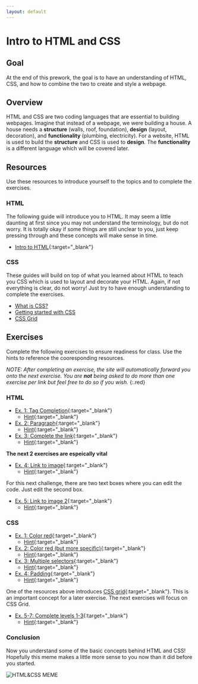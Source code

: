 ```yaml
---
layout: default
---
```

# Intro to HTML and CSS

## Goal

At the end of this prework, the goal is to have an understanding of HTML, CSS, and how to combine the two to create and style a webpage.

## Overview

HTML and CSS are two coding languages that are essential to building webpages. Imagine that instead of a webpage, we were building a house. A house needs a **structure** (walls, roof, foundation), **design** (layout, decoration), and **functionality** (plumbing, electricity). For a website, HTML is used to build the **structure** and CSS is used to **design**. The **functionality** is a different language which will be covered later.

## Resources

Use these resources to introduce yourself to the topics and to complete the exercises.

### HTML

The following guide will introduce you to HTML. It may seem a little daunting at first since you may not understand the terminology, but do not worry. It is totally okay if some things are still unclear to you, just keep pressing through and these concepts will make sense in time.

* [Intro to HTML](https://developer.mozilla.org/en-US/docs/Learn/HTML/Introduction_to_HTML/Getting_started){:target="_blank"}


### CSS

These guides will build on top of what you learned about HTML to teach you CSS which is used to layout and decorate your HTML. Again, if not everything is clear, do not worry! Just try to have enough understanding to complete the exercises.

* [What is CSS?](https://developer.mozilla.org/en-US/docs/Learn/CSS/First_steps/What_is_CSS)
* [Getting started with CSS](https://developer.mozilla.org/en-US/docs/Learn/CSS/First_steps/Getting_started)
* [CSS Grid](https://developer.mozilla.org/en-US/docs/Web/CSS/CSS_Grid_Layout)

## Exercises

Complete the following exercises to ensure readiness for class. Use the hints to reference the cooresponding resources.

_NOTE: After completing an exercise, the site will automatically forward you onto the next exercise. You are **not** being asked to do more than one exercise per link but feel free to do so if you wish._
{:.red}

### HTML
* [Ex. 1: Tag Completion](https://www.w3schools.com/html/exercise.asp?filename=exercise_html_paragraphs2){:target="_blank"}
  * [Hint](https://developer.mozilla.org/en-US/docs/Learn/HTML/Introduction_to_HTML/Getting_started#Anatomy_of_an_HTML_element){:target="_blank"}
* [Ex. 2: Paragraph](https://www.w3schools.com/html/exercise.asp?filename=exercise_html_paragraphs1){:target="_blank"}
  * [Hint](https://developer.mozilla.org/en-US/docs/Learn/HTML/Introduction_to_HTML/Getting_started#Anatomy_of_an_HTML_element){:target="_blank"}
* [Ex. 3: Complete the link](https://www.w3schools.com/html/exercise.asp?filename=exercise_html_attributes3){:target="_blank"}
  * [Hint](https://developer.mozilla.org/en-US/docs/Learn/HTML/Introduction_to_HTML/Getting_started#Attributes){:target="_blank"}

**The next 2 exercises are espeically vital**
* [Ex. 4: Link to image](https://www.w3schools.com/html/exercise.asp?filename=exercise_html_images5){:target="_blank"}
  * [Hint](https://developer.mozilla.org/en-US/docs/Learn/HTML/Multimedia_and_embedding/Images_in_HTML#How_do_we_put_an_image_on_a_webpage){:target="_blank"}

For this next challenge, there are two text boxes where you can edit the code. Just edit the second box.
* [Ex. 5: Link to image 2](https://developer.mozilla.org/en-US/docs/Learn/HTML/Multimedia_and_embedding/Images_in_HTML/Test_your_skills:_HTML_images#HTML_images_1){:target="_blank"}
  * [Hint](https://developer.mozilla.org/en-US/docs/Learn/HTML/Multimedia_and_embedding/Images_in_HTML#How_do_we_put_an_image_on_a_webpage){:target="_blank"}

### CSS
* [Ex. 1: Color red](https://www.w3schools.com/css/exercise.asp){:target="_blank"}
  * [Hint](https://developer.mozilla.org/en-US/docs/Learn/CSS/First_steps/Getting_started#Styling_HTML_elements){:target="_blank"}
* [Ex. 2: Color red (but more specific)](https://www.w3schools.com/css/exercise.asp?filename=exercise_selectors3){:target="_blank"}
  * [Hint](https://developer.mozilla.org/en-US/docs/Learn/CSS/First_steps/Getting_started#Adding_a_class){:target="_blank"}
* [Ex. 3: Multiple selectors](https://www.w3schools.com/css/exercise.asp?filename=exercise_selectors4){:target="_blank"}
  * [Hint](https://developer.mozilla.org/en-US/docs/Learn/CSS/First_steps/Getting_started#Styling_HTML_elements){:target="_blank"}
* [Ex. 4: Padding](https://www.w3schools.com/css/exercise.asp?filename=exercise_padding2){:target="_blank"}
  * [Hint](https://www.w3schools.com/css/css_padding.asp#midcontentadcontainer){:target="_blank"}

One of the resources above introduces [CSS grid](https://developer.mozilla.org/en-US/docs/Web/CSS/CSS_Grid_Layout){:target="_blank"}. This is an important concept for a later exercise. The next exercises will focus on CSS Grid.

* [Ex. 5-7: Complete levels 1-3](https://www.w3schools.com/css/exercise.asp?filename=exercise_padding2){:target="_blank"}
  * [Hint](https://developer.mozilla.org/en-US/docs/Web/CSS/CSS_Grid_Layout/Basic_Concepts_of_Grid_Layout#The_Grid_container){:target="_blank"}

### Conclusion 
Now you understand some of the basic concepts behind HTML and CSS! Hopefully this meme makes a little more sense to you now than it did before you started. 


![HTML&CSS MEME](https://qph.fs.quoracdn.net/main-qimg-097424108c6dc99849e7365be6848c8b)
